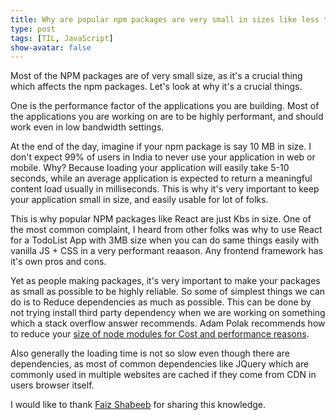 ```yaml
---
title: Why are popular npm packages are very small in sizes like less than 1MB?
type: post
tags: [TIL, JavaScript]
show-avatar: false
---
```


Most of the NPM packages are of very small size, as it's a crucial thing
which affects the npm packages. Let's look at why it's a crucial things.

One is the performance factor of the applications you are building. Most
of the applications you are working on are to be highly performant, and should
work even in low bandwidth settings.

At the end of the day, imagine if your npm package is say 10 MB in size. I don't expect
99% of users in India to never use your application in web or mobile. Why?
Because loading your application will easily take 5-10 seconds, while an average application
is expected to return a meaningful content load usually in milliseconds. This is why it's very
important to keep your application small in size, and easily usable for lot of folks.

This is why popular NPM packages like React are just Kbs in size. One of the most common complaint, I heard
from other folks was why to use React for a TodoList App with 3MB size when you can do same things
easily with vanilla JS + CSS in a very performant reaason. Any frontend framework has it's own pros and
cons.

Yet as people making packages, it's very important to make your packages as small as possible
to be highly reliable. So some of simplest things we can do is to Reduce dependencies as much as possible.
This can be done by not trying install third party dependency when we are working on something which a stack
overflow answer recommends. Adam Polak recommends how to reduce your
[size of node modules for Cost and performance reasons](https://tsh.io/blog/reduce-node-modules-for-better-performance/).

Also generally the loading time is not so slow even though there are dependencies, as most of
common dependencies like JQuery which are commonly used in multiple websites are cached if they come from CDN 
in users browser itself.

I would like to thank [Faiz Shabeeb](http://shabeebk.com/blog/) for sharing this knowledge.

